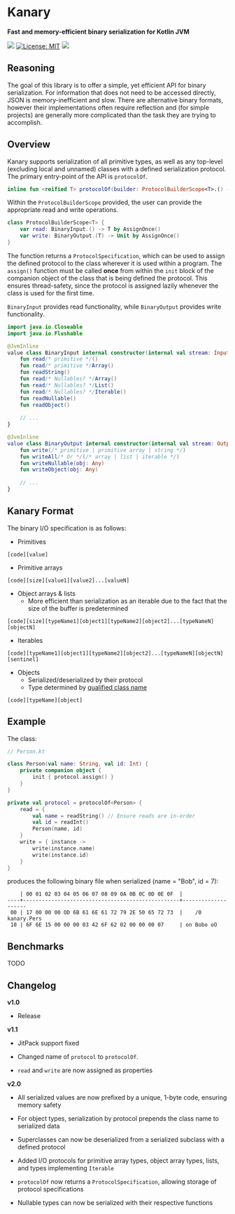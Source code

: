 # Kanary
**Fast and memory-efficient binary serialization for Kotlin JVM**

[![](https://jitpack.io/v/aeckar/kanary.svg)](https://jitpack.io/#aeckar/kanary) [![License: MIT](https://img.shields.io/badge/License-MIT-yellow.svg)](https://opensource.org/licenses/MIT) ![](https://img.shields.io/badge/Maintained%3F-yes-green.svg)

## Reasoning

The goal of this library is to offer a simple, yet efficient API for binary serialization.
For information that does not need to be accessed directly, JSON is memory-inefficient and slow.
There are alternative binary formats, however their implementations often require reflection and
(for simple projects) are generally more complicated than the task they are trying to accomplish.

## Overview

Kanary supports serialization of all primitive types, as well as any top-level (excluding local and unnamed) classes
with a defined serialization protocol.
The primary entry-point of the API is `protocolOf`.

```kotlin
inline fun <reified T> protocolOf(builder: ProtocolBuilderScope<T>.() -> Unit): ProtocolSpecification<T> { /* ... */ }
```

Within the `ProtocolBuilderScope` provided, the user can provide the appropriate read and write operations.

```kotlin
class ProtocolBuilderScope<T> {
    var read: BinaryInput.() -> T by AssignOnce()
    var write: BinaryOutput.(T) -> Unit by AssignOnce()
}
```

The function returns a `ProtocolSpecification`, which can be used to assign the defined protocol to the class
wherever it is used within a program. The `assign()` function must be called **once** from within the `init` block of the
companion object of the class that is being defined the protocol.
This ensures thread-safety, since the protocol is assigned lazily whenever the class is used for the first time.

`BinaryInput` provides read functionality, while `BinaryOutput` provides write functionality.

```kotlin
import java.io.Closeable
import java.io.Flushable

@JvmInline
value class BinaryInput internal constructor(internal val stream: InputStream) : Closeable {
    fun read/* primitive */()
    fun read/* primitive */Array()
    fun readString()
    fun read/* Nullables? */Array()
    fun read/* Nullables? */List()
    fun read/* Nullables? */Iterable()
    fun readNullable()
    fun readObject()
    
    // ...
}

@JvmInline
value class BinaryOutput internal constructor(internal val stream: OutputStream) : Closeable, Flushable {
    fun write(/* primitive | primitive array | string */)
    fun writeAll/* Or */(/* array | list | iterable */)
    fun writeNullable(obj: Any)
    fun writeObject(obj: Any)
    
    // ...
}
```

## Kanary Format

The binary I/O specification is as follows:

- Primitives
```
[code][value]
```

- Primitive arrays

```
[code][size][value1][value2]...[valueN]
```

- Object arrays & lists
  - More efficient than serialization as an iterable due to the fact that the size of the buffer is predetermined

```
[code][size][typeName1][object1][typeName2][object2]...[typeNameN][objectN]
```

- Iterables

```
[code][typeName1][object1][typeName2][object2]...[typeNameN][objectN][sentinel]
```

- Objects
  - Serialized/deserialized by their protocol
  - Type determined by [qualified class name](https://kotlinlang.org/api/latest/jvm/stdlib/kotlin.reflect/-k-class/qualified-name.html)

```
[code][typeName][object]
```

## Example

The class:

```kotlin
// Person.kt

class Person(val name: String, val id: Int) {
    private companion object {
        init { protocol.assign() }
    }
}

private val protocol = protocolOf<Person> {
    read = {
        val name = readString() // Ensure reads are in-order
        val id = readInt()
        Person(name, id)
    }
    write = { instance ->
        write(instance.name)
        write(instance.id)
    }
}
```

produces the following binary file when serialized (name = "Bob", id = 7):

```
    | 00 01 02 03 04 05 06 07 08 09 0A 0B 0C 0D 0E 0F  |
----+--------------------------------------------------+--------------------
 00 | 17 00 00 00 OD 6B 61 6E 61 72 79 2E 50 65 72 73  |    /0  kanary.Pers
 10 | 6F 6E 15 00 00 00 03 42 6F 62 02 00 00 00 07     | on Bobo oO

```

## Benchmarks

TODO

## Changelog

**v1.0**

- Release

**v1.1**

- JitPack support fixed

- Changed name of `protocol` to `protocolOf`.

- `read` and `write` are now assigned as properties

**v2.0**

- All serialized values are now prefixed by a unique, 1-byte code, ensuring memory safety

- For object types, serialization by protocol prepends the class name to serialized data

- Superclasses can now be deserialized from a serialized subclass with a defined protocol

- Added I/O protocols for primitive array types, object array types, lists, and types implementing `Iterable`

- `protocolOf` now returns a `ProtocolSpecification`, allowing storage of protocol specifications

- Nullable types can now be serialized with their respective functions
